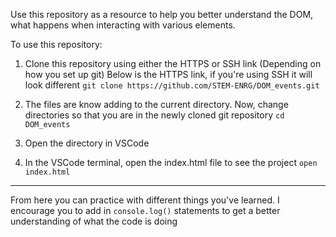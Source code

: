 Use this repository as a resource to help you better understand the DOM, what happens when interacting with various elements. 

To use this repository: 
1. Clone this repository using either the HTTPS or SSH link (Depending on how you set up git)
Below is the HTTPS link, if you're using SSH it will look different
`git clone https://github.com/STEM-ENRG/DOM_events.git`

2. The files are know adding to the current directory. Now, change directories so that you are in the newly cloned git repository
`cd DOM_events`

3. Open the directory in VSCode

4. In the VSCode terminal, open the index.html file to see the project
`open index.html`

-------
From here you can practice with different things you've learned. I encourage you to add in `console.log()` statements to get a better understanding of what the code is doing